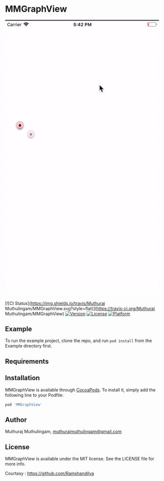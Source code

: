# MMGraphView
![MMGraph Demo](https://github.com/MuthurajMuthulingam/MMGraphView/blob/master/MMGraphDemo.gif)


[![CI Status](https://img.shields.io/travis/Muthuraj Muthulingam/MMGraphView.svg?style=flat)](https://travis-ci.org/Muthuraj Muthulingam/MMGraphView)
[![Version](https://img.shields.io/cocoapods/v/MMGraphView.svg?style=flat)](https://cocoapods.org/pods/MMGraphView)
[![License](https://img.shields.io/cocoapods/l/MMGraphView.svg?style=flat)](https://cocoapods.org/pods/MMGraphView)
[![Platform](https://img.shields.io/cocoapods/p/MMGraphView.svg?style=flat)](https://cocoapods.org/pods/MMGraphView)

## Example

To run the example project, clone the repo, and run `pod install` from the Example directory first.

## Requirements

## Installation

MMGraphView is available through [CocoaPods](https://cocoapods.org). To install
it, simply add the following line to your Podfile:

```ruby
pod 'MMGraphView'
```

## Author

Muthuraj Muthulingam, muthurajmuthulingam@gmail.com

## License

MMGraphView is available under the MIT license. See the LICENSE file for more info.

Courtasy : https://github.com/Ramshandilya
